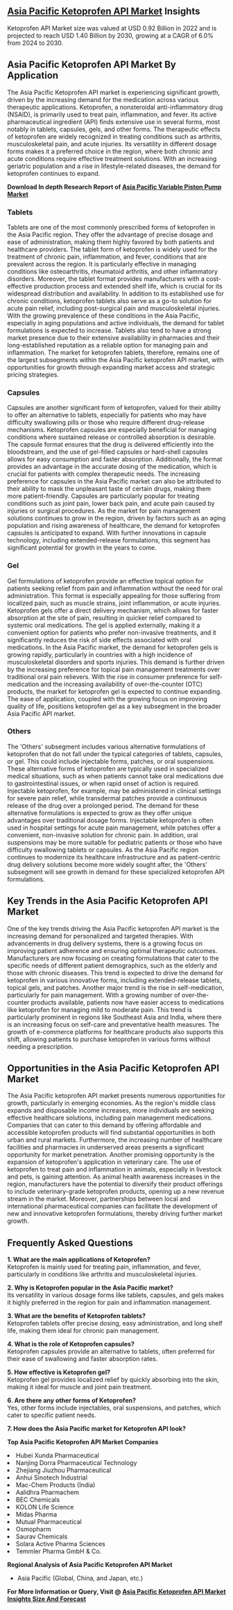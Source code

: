 <h2><a href="https://www.verifiedmarketreports.com/download-sample/?rid=464368&amp;utm_source=Github-Feb&amp;utm_medium=225" target="_blank">Asia Pacific Ketoprofen API Market</a> Insights</h2><p>Ketoprofen API Market size was valued at USD 0.92 Billion in 2022 and is projected to reach USD 1.40 Billion by 2030, growing at a CAGR of 6.0% from 2024 to 2030.</p><p><h2>Asia Pacific Ketoprofen API Market By Application</h2> <p>The Asia Pacific Ketoprofen API market is experiencing significant growth, driven by the increasing demand for the medication across various therapeutic applications. Ketoprofen, a nonsteroidal anti-inflammatory drug (NSAID), is primarily used to treat pain, inflammation, and fever. Its active pharmaceutical ingredient (API) finds extensive use in several forms, most notably in tablets, capsules, gels, and other forms. The therapeutic effects of ketoprofen are widely recognized in treating conditions such as arthritis, musculoskeletal pain, and acute injuries. Its versatility in different dosage forms makes it a preferred choice in the region, where both chronic and acute conditions require effective treatment solutions. With an increasing geriatric population and a rise in lifestyle-related diseases, the demand for ketoprofen continues to expand. <p><strong>Download In depth Research Report of <a href="https://www.verifiedmarketreports.com/download-sample/?rid=236118&amp;utm_source=Pulse-Dec&amp;utm_medium=225" target="_blank">Asia Pacific Variable Piston Pump Market</a></strong></p></p> <h3>Tablets</h3> <p>Tablets are one of the most commonly prescribed forms of ketoprofen in the Asia Pacific region. They offer the advantage of precise dosage and ease of administration, making them highly favored by both patients and healthcare providers. The tablet form of ketoprofen is widely used for the treatment of chronic pain, inflammation, and fever, conditions that are prevalent across the region. It is particularly effective in managing conditions like osteoarthritis, rheumatoid arthritis, and other inflammatory disorders. Moreover, the tablet format provides manufacturers with a cost-effective production process and extended shelf life, which is crucial for its widespread distribution and availability. In addition to its established use for chronic conditions, ketoprofen tablets also serve as a go-to solution for acute pain relief, including post-surgical pain and musculoskeletal injuries. With the growing prevalence of these conditions in the Asia Pacific, especially in aging populations and active individuals, the demand for tablet formulations is expected to increase. Tablets also tend to have a strong market presence due to their extensive availability in pharmacies and their long-established reputation as a reliable option for managing pain and inflammation. The market for ketoprofen tablets, therefore, remains one of the largest subsegments within the Asia Pacific ketoprofen API market, with opportunities for growth through expanding market access and strategic pricing strategies. <h3>Capsules</h3> <p>Capsules are another significant form of ketoprofen, valued for their ability to offer an alternative to tablets, especially for patients who may have difficulty swallowing pills or those who require different drug-release mechanisms. Ketoprofen capsules are especially beneficial for managing conditions where sustained release or controlled absorption is desirable. The capsule format ensures that the drug is delivered efficiently into the bloodstream, and the use of gel-filled capsules or hard-shell capsules allows for easy consumption and faster absorption. Additionally, the format provides an advantage in the accurate dosing of the medication, which is crucial for patients with complex therapeutic needs. The increasing preference for capsules in the Asia Pacific market can also be attributed to their ability to mask the unpleasant taste of certain drugs, making them more patient-friendly. Capsules are particularly popular for treating conditions such as joint pain, lower back pain, and acute pain caused by injuries or surgical procedures. As the market for pain management solutions continues to grow in the region, driven by factors such as an aging population and rising awareness of healthcare, the demand for ketoprofen capsules is anticipated to expand. With further innovations in capsule technology, including extended-release formulations, this segment has significant potential for growth in the years to come. <h3>Gel</h3> <p>Gel formulations of ketoprofen provide an effective topical option for patients seeking relief from pain and inflammation without the need for oral administration. This format is especially appealing for those suffering from localized pain, such as muscle strains, joint inflammation, or acute injuries. Ketoprofen gels offer a direct delivery mechanism, which allows for faster absorption at the site of pain, resulting in quicker relief compared to systemic oral medications. The gel is applied externally, making it a convenient option for patients who prefer non-invasive treatments, and it significantly reduces the risk of side effects associated with oral medications. In the Asia Pacific market, the demand for ketoprofen gels is growing rapidly, particularly in countries with a high incidence of musculoskeletal disorders and sports injuries. This demand is further driven by the increasing preference for topical pain management treatments over traditional oral pain relievers. With the rise in consumer preference for self-medication and the increasing availability of over-the-counter (OTC) products, the market for ketoprofen gel is expected to continue expanding. The ease of application, coupled with the growing focus on improving quality of life, positions ketoprofen gel as a key subsegment in the broader Asia Pacific API market. <h3>Others</h3> <p>The 'Others' subsegment includes various alternative formulations of ketoprofen that do not fall under the typical categories of tablets, capsules, or gel. This could include injectable forms, patches, or oral suspensions. These alternative forms of ketoprofen are typically used in specialized medical situations, such as when patients cannot take oral medications due to gastrointestinal issues, or when rapid onset of action is required. Injectable ketoprofen, for example, may be administered in clinical settings for severe pain relief, while transdermal patches provide a continuous release of the drug over a prolonged period. The demand for these alternative formulations is expected to grow as they offer unique advantages over traditional dosage forms. Injectable ketoprofen is often used in hospital settings for acute pain management, while patches offer a convenient, non-invasive solution for chronic pain. In addition, oral suspensions may be more suitable for pediatric patients or those who have difficulty swallowing tablets or capsules. As the Asia Pacific region continues to modernize its healthcare infrastructure and as patient-centric drug delivery solutions become more widely sought after, the 'Others' subsegment will see growth in demand for these specialized ketoprofen API formulations. <h2>Key Trends in the Asia Pacific Ketoprofen API Market</h2> <p>One of the key trends driving the Asia Pacific ketoprofen API market is the increasing demand for personalized and targeted therapies. With advancements in drug delivery systems, there is a growing focus on improving patient adherence and ensuring optimal therapeutic outcomes. Manufacturers are now focusing on creating formulations that cater to the specific needs of different patient demographics, such as the elderly and those with chronic diseases. This trend is expected to drive the demand for ketoprofen in various innovative forms, including extended-release tablets, topical gels, and patches. Another major trend is the rise in self-medication, particularly for pain management. With a growing number of over-the-counter products available, patients now have easier access to medications like ketoprofen for managing mild to moderate pain. This trend is particularly prominent in regions like Southeast Asia and India, where there is an increasing focus on self-care and preventative health measures. The growth of e-commerce platforms for healthcare products also supports this shift, allowing patients to purchase ketoprofen in various forms without needing a prescription. <h2>Opportunities in the Asia Pacific Ketoprofen API Market</h2> <p>The Asia Pacific ketoprofen API market presents numerous opportunities for growth, particularly in emerging economies. As the region's middle class expands and disposable income increases, more individuals are seeking effective healthcare solutions, including pain management medications. Companies that can cater to this demand by offering affordable and accessible ketoprofen products will find substantial opportunities in both urban and rural markets. Furthermore, the increasing number of healthcare facilities and pharmacies in underserved areas presents a significant opportunity for market penetration. Another promising opportunity is the expansion of ketoprofen's application in veterinary care. The use of ketoprofen to treat pain and inflammation in animals, especially in livestock and pets, is gaining attention. As animal health awareness increases in the region, manufacturers have the potential to diversify their product offerings to include veterinary-grade ketoprofen products, opening up a new revenue stream in the market. Moreover, partnerships between local and international pharmaceutical companies can facilitate the development of new and innovative ketoprofen formulations, thereby driving further market growth. <h2>Frequently Asked Questions</h2> <p><strong>1. What are the main applications of Ketoprofen?</strong><br> Ketoprofen is mainly used for treating pain, inflammation, and fever, particularly in conditions like arthritis and musculoskeletal injuries.</p> <p><strong>2. Why is Ketoprofen popular in the Asia Pacific market?</strong><br> Its versatility in various dosage forms like tablets, capsules, and gels makes it highly preferred in the region for pain and inflammation management.</p> <p><strong>3. What are the benefits of Ketoprofen tablets?</strong><br> Ketoprofen tablets offer precise dosing, easy administration, and long shelf life, making them ideal for chronic pain management.</p> <p><strong>4. What is the role of Ketoprofen capsules?</strong><br> Ketoprofen capsules provide an alternative to tablets, often preferred for their ease of swallowing and faster absorption rates.</p> <p><strong>5. How effective is Ketoprofen gel?</strong><br> Ketoprofen gel provides localized relief by quickly absorbing into the skin, making it ideal for muscle and joint pain treatment.</p> <p><strong>6. Are there any other forms of Ketoprofen?</strong><br> Yes, other forms include injectables, oral suspensions, and patches, which cater to specific patient needs.</p> <p><strong>7. How does the Asia Pacific market for Ketoprofen API look?</strong><br></p><p><strong>Top Asia Pacific Ketoprofen API Market Companies</strong></p><div data-test-id=""><p><li>Hubei Xunda Pharmaceutical</li><li> Nanjing Dorra Pharmaceutical Technology</li><li> Zhejiang Jiuzhou Pharmaceutical</li><li> Anhui Sinotech Industrial</li><li> Mac-Chem Products (India)</li><li> Aalidhra Pharmachem</li><li> BEC Chemicals</li><li> KOLON Life Science</li><li> Midas Pharma</li><li> Mutual Pharmaceutical</li><li> Osmopharm</li><li> Saurav Chemicals</li><li> Solara Active Pharma Sciences</li><li> Temmler Pharma GmbH & Co.</li></p><div><strong>Regional Analysis of&nbsp;Asia Pacific Ketoprofen API Market</strong></div><ul><li dir="ltr"><p dir="ltr">Asia Pacific (Global, China, and Japan, etc.)</p></li></ul><p><strong>For More Information or Query, Visit @&nbsp;</strong><strong><a href="https://www.verifiedmarketreports.com/product/ketoprofen-api-market/?utm_source=Github-Feb&amp;utm_medium=225" target="_blank">Asia Pacific Ketoprofen API Market Insights Size And Forecast</a></strong></p></div><h2>&nbsp;</h2><div data-test-id="">&nbsp;</div>
